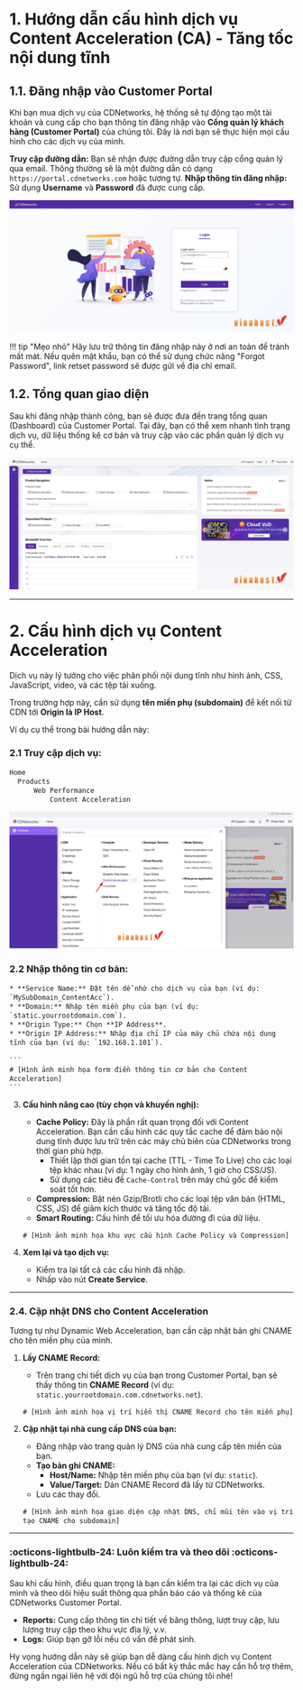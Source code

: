 # 1. Hướng dẫn cấu hình dịch vụ Content Acceleration (CA) - Tăng tốc nội dung tĩnh

## 1.1. Đăng nhập vào Customer Portal

Khi bạn mua dịch vụ của CDNetworks, hệ thống sẽ tự động tạo một tài khoản và cung cấp cho bạn thông tin đăng nhập vào **Cổng quản lý khách hàng (Customer Portal)** của chúng tôi. Đây là nơi bạn sẽ thực hiện mọi cấu hình cho các dịch vụ của mình.

**Truy cập đường dẫn:** Bạn sẽ nhận được đường dẫn truy cập cổng quản lý qua email. Thông thường sẽ là một đường dẫn có dạng `https://portal.cdnetworks.com` hoặc tương tự.
**Nhập thông tin đăng nhập:** Sử dụng **Username** và **Password** đã được cung cấp.

![](./assets/images/content-acceleration/login.jpg)

!!! tip "Mẹo nhỏ"
        Hãy lưu trữ thông tin đăng nhập này ở nơi an toàn để tránh mất mát. Nếu quên mật khẩu, bạn có thể sử dụng chức năng "Forgot Password", link retset password sẽ được gửi về địa chỉ email.

## 1.2. Tổng quan giao diện

Sau khi đăng nhập thành công, bạn sẽ được đưa đến trang tổng quan (Dashboard) của Customer Portal. Tại đây, bạn có thể xem nhanh tình trạng dịch vụ, dữ liệu thống kê cơ bản và truy cập vào các phần quản lý dịch vụ cụ thể.

![](assets/images/content-acceleration/dashboard.jpg)

---

# 2. Cấu hình dịch vụ Content Acceleration

Dịch vụ này lý tưởng cho việc phân phối nội dung tĩnh như hình ảnh, CSS, JavaScript, video, và các tệp tải xuống.

Trong trường hợp này, cần sử dụng **tên miền phụ (subdomain)** để kết nối từ CDN tới **Origin là IP Host**.

Ví dụ cụ thể trong bài hướng dẫn này:

### 2.1  Truy cập dịch vụ:
  ``` markdown-tree 
Home
	Products
		Web Performance
			Content Acceleration
```

![](assets/images/content-acceleration/content-acceleration-services.jpg)
### 2.2  Nhập thông tin cơ bản:
    * **Service Name:** Đặt tên dễ nhớ cho dịch vụ của bạn (ví dụ: `MySubDomain_ContentAcc`).
    * **Domain:** Nhập tên miền phụ của bạn (ví dụ: `static.yourrootdomain.com`).
    * **Origin Type:** Chọn **IP Address**.
    * **Origin IP Address:** Nhập địa chỉ IP của máy chủ chứa nội dung tĩnh của bạn (ví dụ: `192.168.1.101`).

    ```
    # [Hình ảnh minh họa form điền thông tin cơ bản cho Content Acceleration]
    ```

3.  **Cấu hình nâng cao (tùy chọn và khuyến nghị):**
    * **Cache Policy:** Đây là phần rất quan trọng đối với Content Acceleration. Bạn cần cấu hình các quy tắc cache để đảm bảo nội dung tĩnh được lưu trữ trên các máy chủ biên của CDNetworks trong thời gian phù hợp.
        * Thiết lập thời gian tồn tại cache (TTL - Time To Live) cho các loại tệp khác nhau (ví dụ: 1 ngày cho hình ảnh, 1 giờ cho CSS/JS).
        * Sử dụng các tiêu đề `Cache-Control` trên máy chủ gốc để kiểm soát tốt hơn.
    * **Compression:** Bật nén Gzip/Brotli cho các loại tệp văn bản (HTML, CSS, JS) để giảm kích thước và tăng tốc độ tải.
    * **Smart Routing:** Cấu hình để tối ưu hóa đường đi của dữ liệu.

    ```
    # [Hình ảnh minh họa khu vực cấu hình Cache Policy và Compression]
    ```

4.  **Xem lại và tạo dịch vụ:**
    * Kiểm tra lại tất cả các cấu hình đã nhập.
    * Nhấp vào nút **Create Service**.

---

### 2.4. Cập nhật DNS cho Content Acceleration

Tương tự như Dynamic Web Acceleration, bạn cần cập nhật bản ghi CNAME cho tên miền phụ của mình.

1.  **Lấy CNAME Record:**
    * Trên trang chi tiết dịch vụ của bạn trong Customer Portal, bạn sẽ thấy thông tin **CNAME Record** (ví dụ: `static.yourrootdomain.com.cdnetworks.net`).

    ```
    # [Hình ảnh minh họa vị trí hiển thị CNAME Record cho tên miền phụ]
    ```

2.  **Cập nhật tại nhà cung cấp DNS của bạn:**
    * Đăng nhập vào trang quản lý DNS của nhà cung cấp tên miền của bạn.
    * **Tạo bản ghi CNAME:**
        * **Host/Name:** Nhập tên miền phụ của bạn (ví dụ: `static`).
        * **Value/Target:** Dán CNAME Record đã lấy từ CDNetworks.
    * Lưu các thay đổi.

    ```
    # [Hình ảnh minh họa giao diện cập nhật DNS, chỉ mũi tên vào vị trí tạo CNAME cho subdomain]
    ```

---

### :octicons-lightbulb-24: Luôn kiểm tra và theo dõi :octicons-lightbulb-24:

Sau khi cấu hình, điều quan trọng là bạn cần kiểm tra lại các dịch vụ của mình và theo dõi hiệu suất thông qua phần báo cáo và thống kê của CDNetworks Customer Portal.

* **Reports:** Cung cấp thông tin chi tiết về băng thông, lượt truy cập, lưu lượng truy cập theo khu vực địa lý, v.v.
* **Logs:** Giúp bạn gỡ lỗi nếu có vấn đề phát sinh.

Hy vọng hướng dẫn này sẽ giúp bạn dễ dàng cấu hình dịch vụ Content Acceleration của CDNetworks. Nếu có bất kỳ thắc mắc hay cần hỗ trợ thêm, đừng ngần ngại liên hệ với đội ngũ hỗ trợ của chúng tôi nhé!
